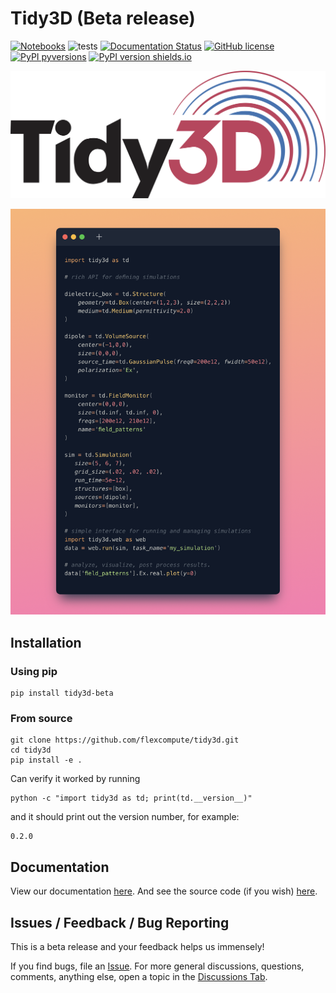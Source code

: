 # Tidy3D (Beta release)

[![Notebooks](https://mybinder.org/badge_logo.svg)](https://mybinder.org/v2/gh/flexcompute-readthedocs/tidy3d-docs/readthedocs?labpath=docs%2Fsource%2Fnotebooks)
![tests](https://github.com/flexcompute/tidy3d/actions/workflows//run_tests.yml/badge.svg)
[![Documentation Status](https://readthedocs.com/projects/flexcompute-tidy3ddocumentation/badge/?version=latest)](https://flexcompute-tidy3ddocumentation.readthedocs-hosted.com/en/latest/?badge=latest)
[![GitHub license](https://img.shields.io/github/license/flexcompute/tidy3d)](https://github.com/flexcompute/tidy3d/blob/main/LICENSE)
[![PyPI pyversions](https://img.shields.io/pypi/pyversions/tidy3d-beta.svg)](https://pypi.python.org/pypi/tidy3d-beta/)
[![PyPI version shields.io](https://img.shields.io/pypi/v/tidy3d-beta.svg)](https://pypi.python.org/pypi/tidy3d-beta/)


![](https://raw.githubusercontent.com/flexcompute/tidy3d/main/img/Tidy3D-logo.svg)

![](https://raw.githubusercontent.com/flexcompute/tidy3d/main/img/snippet.png)

## Installation

### Using pip

```
pip install tidy3d-beta
```

### From source

```
git clone https://github.com/flexcompute/tidy3d.git
cd tidy3d
pip install -e .
```

Can verify it worked by running

```
python -c "import tidy3d as td; print(td.__version__)"
```

and it should print out the version number, for example:

```
0.2.0
```

## Documentation

View our documentation [here](https://flexcompute-tidy3ddocumentation.readthedocs-hosted.com/en/latest/).
And see the source code (if you wish) [here](https://github.com/flexcompute-readthedocs/tidy3d-docs).

## Issues / Feedback / Bug Reporting

This is a beta release and your feedback helps us immensely!

If you find bugs, file an [Issue](https://github.com/flexcompute/tidy3d/issues).
For more general discussions, questions, comments, anything else, open a topic in the [Discussions Tab](https://github.com/flexcompute/tidy3d/discussions).

